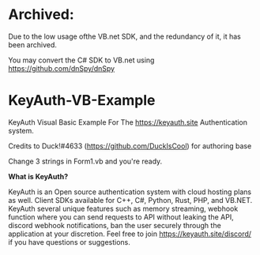 # Archived:

Due to the low usage ofthe VB.net SDK, and the redundancy of it, it has been archived.

You may convert the C# SDK to VB.net using https://github.com/dnSpy/dnSpy 

# KeyAuth-VB-Example
KeyAuth Visual Basic Example For The https://keyauth.site Authentication system.

Credits to Duck!#4633 (https://github.com/DuckIsCool) for authoring base

Change 3 strings in Form1.vb and you're ready.

**What is KeyAuth?**

KeyAuth is an Open source authentication system with cloud hosting plans as well. Client SDKs available for C++, C#, Python, Rust, PHP, and VB.NET. KeyAuth several unique features such as memory streaming, webhook function where you can send requests to API without leaking the API, discord webhook notifications, ban the user securely through the application at your discretion. Feel free to join https://keyauth.site/discord/ if you have questions or suggestions.
